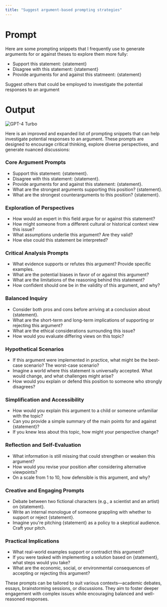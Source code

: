 ```yaml
---
title: "Suggest argument-based prompting strategies"
---
```


# Prompt

Here are some prompting snippets that I frequently use to generate arguments for or against theses to explore them more fully:

- Support this statement: {statement}
- Disagree with this statement: {statement}
- Provide arguments for and against this statmeent: {statement}

Suggest others that could be employed to investigate the potential responses to an argument

# Output

![GPT-4 Turbo](https://img.shields.io/badge/GPT--4%20Turbo-000000?style=for-the-badge&logo=openai&logoColor=white)  

Here is an improved and expanded list of prompting snippets that can help investigate potential responses to an argument. These prompts are designed to encourage critical thinking, explore diverse perspectives, and generate nuanced discussions:

### **Core Argument Prompts**
- Support this statement: {statement}.
- Disagree with this statement: {statement}.
- Provide arguments for and against this statement: {statement}.
- What are the strongest arguments supporting this position? {statement}.
- What are the strongest counterarguments to this position? {statement}.

### **Exploration of Perspectives**
- How would an expert in this field argue for or against this statement?
- How might someone from a different cultural or historical context view this issue?
- What assumptions underlie this argument? Are they valid?
- How else could this statement be interpreted?

### **Critical Analysis Prompts**
- What evidence supports or refutes this argument? Provide specific examples.
- What are the potential biases in favor of or against this argument?
- What are the limitations of the reasoning behind this statement?
- How confident should one be in the validity of this argument, and why?

### **Balanced Inquiry**
- Consider both pros and cons before arriving at a conclusion about {statement}.
- What are the short-term and long-term implications of supporting or rejecting this argument?
- What are the ethical considerations surrounding this issue?
- How would you evaluate differing views on this topic?

### **Hypothetical Scenarios**
- If this argument were implemented in practice, what might be the best-case scenario? The worst-case scenario?
- Imagine a world where this statement is universally accepted. What would change, and what challenges might arise?
- How would you explain or defend this position to someone who strongly disagrees?

### **Simplification and Accessibility**
- How would you explain this argument to a child or someone unfamiliar with the topic?
- Can you provide a simple summary of the main points for and against {statement}?
- If you knew less about this topic, how might your perspective change?

### **Reflection and Self-Evaluation**
- What information is still missing that could strengthen or weaken this argument?
- How would you revise your position after considering alternative viewpoints?
- On a scale from 1 to 10, how defensible is this argument, and why?

### **Creative and Engaging Prompts**
- Debate between two fictional characters (e.g., a scientist and an artist) on {statement}.
- Write an internal monologue of someone grappling with whether to support or reject {statement}.
- Imagine you're pitching {statement} as a policy to a skeptical audience. Craft your pitch.

### **Practical Implications**
- What real-world examples support or contradict this argument?
- If you were tasked with implementing a solution based on {statement}, what steps would you take?
- What are the economic, social, or environmental consequences of accepting or rejecting this argument?

These prompts can be tailored to suit various contexts—academic debates, essays, brainstorming sessions, or discussions. They aim to foster deeper engagement with complex issues while encouraging balanced and well-reasoned responses.

 